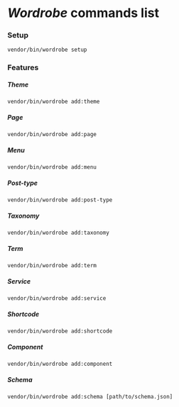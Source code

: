 # *Wordrobe* commands list

### Setup
```
vendor/bin/wordrobe setup
```

### Features

##### Theme
```
vendor/bin/wordrobe add:theme
```

##### Page
```
vendor/bin/wordrobe add:page
```

##### Menu
```
vendor/bin/wordrobe add:menu
```

##### Post-type
```
vendor/bin/wordrobe add:post-type
```

##### Taxonomy
```
vendor/bin/wordrobe add:taxonomy
```

##### Term
```
vendor/bin/wordrobe add:term
```

##### Service
```
vendor/bin/wordrobe add:service
```

##### Shortcode
```
vendor/bin/wordrobe add:shortcode
```

##### Component
```
vendor/bin/wordrobe add:component
```

##### Schema
```
vendor/bin/wordrobe add:schema [path/to/schema.json]
```